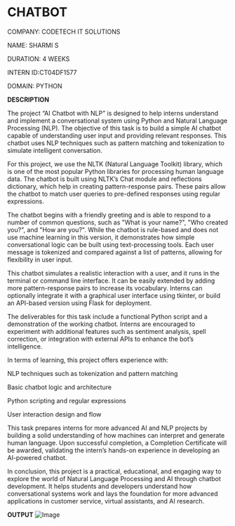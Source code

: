 # CHATBOT

COMPANY: CODETECH IT SOLUTIONS

NAME: SHARMI S

DURATION: 4 WEEKS

INTERN ID:CT04DF1577

DOMAIN: PYTHON

**DESCRIPTION**

The project “AI Chatbot with NLP” is designed to help interns understand and implement a conversational system using Python and Natural Language Processing (NLP). The objective of this task is to build a simple AI chatbot capable of understanding user input and providing relevant responses. This chatbot uses NLP techniques such as pattern matching and tokenization to simulate intelligent conversation.

For this project, we use the NLTK (Natural Language Toolkit) library, which is one of the most popular Python libraries for processing human language data. The chatbot is built using NLTK’s Chat module and reflections dictionary, which help in creating pattern-response pairs. These pairs allow the chatbot to match user queries to pre-defined responses using regular expressions.

The chatbot begins with a friendly greeting and is able to respond to a number of common questions, such as "What is your name?", "Who created you?", and "How are you?". While the chatbot is rule-based and does not use machine learning in this version, it demonstrates how simple conversational logic can be built using text-processing tools. Each user message is tokenized and compared against a list of patterns, allowing for flexibility in user input.

This chatbot simulates a realistic interaction with a user, and it runs in the terminal or command line interface. It can be easily extended by adding more pattern-response pairs to increase its vocabulary. Interns can optionally integrate it with a graphical user interface using tkinter, or build an API-based version using Flask for deployment.

The deliverables for this task include a functional Python script and a demonstration of the working chatbot. Interns are encouraged to experiment with additional features such as sentiment analysis, spell correction, or integration with external APIs to enhance the bot’s intelligence.

In terms of learning, this project offers experience with:

NLP techniques such as tokenization and pattern matching

Basic chatbot logic and architecture

Python scripting and regular expressions

User interaction design and flow

This task prepares interns for more advanced AI and NLP projects by building a solid understanding of how machines can interpret and generate human language. Upon successful completion, a Completion Certificate will be awarded, validating the intern’s hands-on experience in developing an AI-powered chatbot.

In conclusion, this project is a practical, educational, and engaging way to explore the world of Natural Language Processing and AI through chatbot development. It helps students and developers understand how conversational systems work and lays the foundation for more advanced applications in customer service, virtual assistants, and AI research.

****OUTPUT****
![Image](https://github.com/user-attachments/assets/98af0758-cce5-4ef5-a964-35f3b2540e86)
